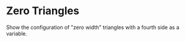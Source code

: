 # Zero Triangles
Show the configuration of "zero width" triangles with a fourth side as a variable.
